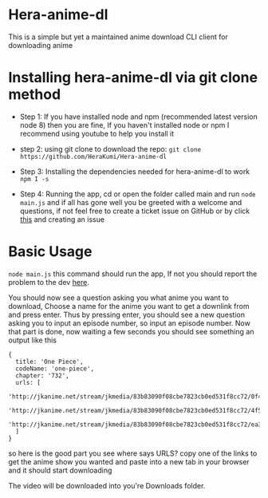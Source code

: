 # Hera-anime-dl
This is a simple but yet a maintained anime download CLI client for downloading anime

# Installing hera-anime-dl via git clone method
* Step 1: If you have installed node and npm (recommended latest version node 8) then you are fine, If you haven't installed node or npm I recommend using youtube to help you install it

* step 2: using git clone to download the repo: `git clone https://github.com/HeraKumi/Hera-anime-dl`

* Step 3: Installing the dependencies needed for hera-anime-dl to work `npm I -s`

* Step 4: Running the app, cd or open the folder called main and run `node main.js` and if all has gone well you be greeted with a welcome and questions, if not feel free to create a ticket issue on GitHub or by click [this](https://github.com/HeraKumi/Hera-anime-dl/issues) and creating an issue

# Basic Usage
`node main.js` this command should run the app, If not you should report the problem to the dev [here](https://github.com/HeraKumi/Hera-anime-dl/issues).

You should now see a question asking you what anime you want to download, Choose a name for the anime you want to get a downlink from and press enter. Thus by pressing enter, you should see a new question asking you to input an episode number, so input an episode number. Now that part is done, now waiting a few seconds you should see something an output like this
``` 
{
  title: 'One Piece',
  codeName: 'one-piece',
  chapter: '732',
  urls: [
    'http://jkanime.net/stream/jkmedia/83b83090f08cbe7823cb0ed531f8cc72/0f40333b749a2a6d1bc5706accd73329/1/1de4451f8844a9c171830d25ff1cebbb/',
    'http://jkanime.net/stream/jkmedia/83b83090f08cbe7823cb0ed531f8cc72/4f501d26373b56e0fe0351c1a6154bd4/1/1de4451f8844a9c171830d25ff1cebbb/',
    'http://jkanime.net/stream/jkmedia/83b83090f08cbe7823cb0ed531f8cc72/ea38fc252cc488c0c1149875b8694f87/1/1de4451f8844a9c171830d25ff1cebbb/'
  ]
}
```
so here is the good part you see where says URLS? copy one of the links to get the anime show you wanted and paste into a new tab in your browser and it should start downloading

The video will be downloaded into you're Downloads folder.
